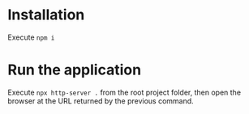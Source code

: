 # Installation
Execute `npm i`

# Run the application
Execute `npx http-server .` from the root project folder, then open the browser at the URL returned by the previous command.